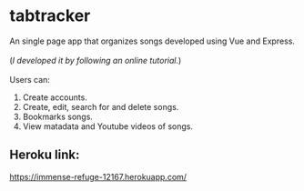 # tabtracker
An single page app that organizes songs developed using Vue and Express.
<br>
<br>
(*I developed it by following an online tutorial.*)
<br>
<br>
Users can:
1. Create accounts.
2. Create, edit, search for and delete songs.
3. Bookmarks songs.
4. View matadata and Youtube videos of songs. 
## Heroku link:
https://immense-refuge-12167.herokuapp.com/
